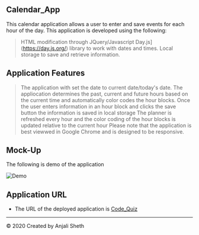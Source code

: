 ## Calendar_App

This calendar application allows a user to enter and save events for each hour of the day. This application is developed using the following:

> HTML modification through JQuery/Javascript
> Day.js](https://day.js.org/) library to work with dates and times. 
> Local storage to save and retrieve information.

## Application Features

> The application with set the date to current date/today's date.
> The appliocation determines the past, current and future hours based on the current time and automatically color codes the hour blocks.
> Once the user enters information in an hour block and clicks the save button the information is saved in local storage
> The planner is refreshed every hour and the color coding of the hour blocks is updated relative to the current hour
> Please note that the application is best viewwed in Google Chrome and is designed to be responsive. 


## Mock-Up

The following is demo of the application

![Demo](https://github.com/asheth22/Calendar_App/blob/main/assets/Calender-demo.gif)

## Application URL

* The URL of the deployed application is [Code_Quiz]( https://asheth22.github.io/Calendar_App/)

- - -
© 2020 Created by Anjali Sheth

